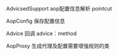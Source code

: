 AdvicsedSupport    aop配置信息解析    pointcut

AopConfig    保存配置信息

Advice   回调       advice：method

AopProxy  生成代理及配置需要增强规则的类


